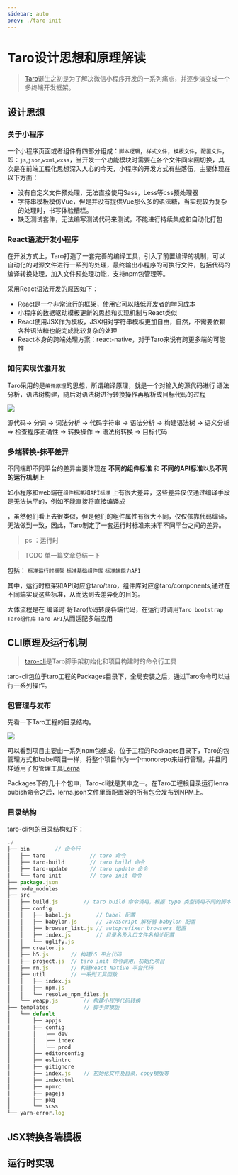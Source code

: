```yaml
---
sidebar: auto
prev: ./taro-init
---
```



# Taro设计思想和原理解读

> [Taro](https://taro.aotu.io/)诞生之初是为了解决微信小程序开发的一系列痛点，并逐步演变成一个多终端开发框架。

## 设计思想
### 关于小程序

一个小程序页面或者组件有四部分组成：`脚本逻辑`，`样式文件`，`模板文件`，`配置文件`，即：`js`,`json`,`wxml`,`wxss`，当开发一个功能模块时需要在各个文件间来回切换，其次是在前端工程化思想深入人心的今天，小程序的开发方式有些落伍，主要体现在以下方面：
* 没有自定义文件预处理，无法直接使用Sass，Less等css预处理器
* 字符串模板模仿Vue，但是并没有提供Vue那么多的语法糖，当实现较为复杂的处理时，书写体验糟糕。
* 缺乏测试套件，无法编写测试代码来测试，不能进行持续集成和自动化打包

### React语法开发小程序

在开发方式上，Taro打造了一套完善的编译工具，引入了前置编译的机制，可以自动化的对源文件进行一系列的处理，最终输出小程序的可执行文件，包括代码的编译转换处理，加入文件预处理功能，支持npm包管理等。

采用React语法开发的原因如下：
* React是一个非常流行的框架，使用它可以降低开发者的学习成本
* 小程序的数据驱动模板更新的思想和实现机制与React类似
* React使用JSX作为模板，JSX相对字符串模板更加自由，自然，不需要依赖各种语法糖也能完成比较复杂的处理
* React本身的跨端处理方案：react-native，对于Taro来说有跨更多端的可能性

### 如何实现优雅开发

Taro采用的是`编译原理`的思想，所谓编译原理，就是一个对输入的源代码进行 语法分析，语法树构建，随后对语法树进行转换操作再解析成目标代码的过程

![](https://user-gold-cdn.xitu.io/2018/10/8/1665182480dfc020?imageView2/0/w/1280/h/960/format/webp/ignore-error/1)

源代码-> 分词  -> 词法分析  -> 代码字符串  -> 语法分析  -> 构建语法树  -> 语义分析 => 检查程序正确性 -> 转换操作 -> 语法树转换  -> 目标代码

### 多端转换-抹平差异

不同端即不同平台的差异主要体现在 **不同的组件标准**  和 **不同的API标准**以及**不同的运行机制**上

如小程序和web端在`组件标准`和`API标准` 上有很大差异，这些差异仅仅通过编译手段是无法抹平的，例如不能直接将<View>直接编译成<div>，虽然他们看上去很类似，但是他们的组件属性有很大不同，仅仅依靠代码编译，无法做到一致，因此，Taro制定了一套运行时标准来抹平不同平台之间的差异。

> ps ：运行时 

> TODO 单一篇文章总结一下


包括： `标准运行时框架`  `标准基础组件库`  `标准端能力API` 

其中，运行时框架和API对应@taro/taro，组件库对应@taro/components,通过在不同端实现这些标准，从而达到去差异化的目的。

大体流程是在 编译时 将Taro代码转成各端代码，在运行时调用`Taro bootstrap` `Taro组件库`  `Taro API`从而适配多端应用

## CLI原理及运行机制


> [taro-cli](https://www.npmjs.com/package/@tarojs/cli)是Taro脚手架初始化和项目构建时的命令行工具

taro-cli包位于taro工程的Packages目录下，全局安装之后，通过Taro命令可以进行一系列操作。

### 包管理与发布

先看一下Taro工程的目录结构。

![](https://s2.ax1x.com/2019/05/19/EvAe58.png)

可以看到项目主要由一系列npm包组成，位于工程的Packages目录下，Taro的包管理方式和babel项目一样，将整个项目作为一个monorepo来进行管理，并且同样适用了包管理工具[Lerna](https://github.com/lerna/lerna)

Packages下的几十个包中，Taro-cli就是其中之一。在Taro工程根目录运行lenra pubish命令之后，lerna.json文件里面配置好的所有包会发布到NPM上。

### 目录结构

taro-cli包的目录结构如下：
```js
./
├── bin        // 命令行
│   ├── taro              // taro 命令
│   ├── taro-build        // taro build 命令
│   ├── taro-update       // taro update 命令
│   └── taro-init         // taro init 命令
├── package.json
├── node_modules
├── src
│   ├── build.js        // taro build 命令调用，根据 type 类型调用不同的脚本
│   ├── config
│   │   ├── babel.js        // Babel 配置
│   │   ├── babylon.js      // JavaScript 解析器 babylon 配置
│   │   ├── browser_list.js // autoprefixer browsers 配置
│   │   ├── index.js        // 目录名及入口文件名相关配置
│   │   └── uglify.js
│   ├── creator.js
│   ├── h5.js       // 构建h5 平台代码
│   ├── project.js  // taro init 命令调用，初始化项目
│   ├── rn.js       // 构建React Native 平台代码
│   ├── util        // 一系列工具函数
│   │   ├── index.js
│   │   ├── npm.js
│   │   └── resolve_npm_files.js
│   └── weapp.js        // 构建小程序代码转换
├── templates           // 脚手架模版
│   └── default
│       ├── appjs
│       ├── config
│       │   ├── dev
│       │   ├── index
│       │   └── prod
│       ├── editorconfig
│       ├── eslintrc
│       ├── gitignore
│       ├── index.js    // 初始化文件及目录，copy模版等
│       ├── indexhtml
│       ├── npmrc
│       ├── pagejs
│       ├── pkg
│       └── scss
└── yarn-error.log
```


## JSX转换各端模板

## 运行时实现

